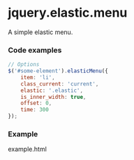 # jquery.elastic.menu

A simple elastic menu.

### Code examples
``` js
// Options
$('#some-element').elasticMenu({
    item: 'li',
    class_current: 'current',
    elastic: '.elastic',
    is_inner_width: true,
    offset: 0,
    time: 300
});
```

### Example
example.html